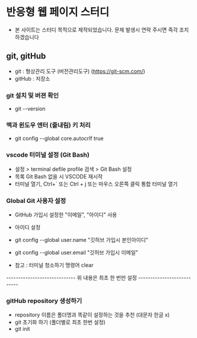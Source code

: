# 반응형 웹 페이지 스터디

- 본 사이트는 스터디 목적으로 제작되었습니다. 문제 발생시 연락 주시면 즉각 조치하겠습니다

## git, gitHub

- git : 형상관리 도구 (버전관리도구) (https://git-scm.com/)
- gitHub : 저장소

### git 설치 및 버젼 확인

- git --version

### 맥과 윈도우 엔터 (줄내림) 키 처리

- git config --global core.autocrlf true

### vscode 터미널 설정 (Git Bash)

- 설정 > terminal defile profile 검색 > Git Bash 설정
- 목록 Git Bash 없을 시 VSCODE 재시작
- 터미널 열기, Ctrl+` 또는 Ctrl + j 또는 마우스 오른쪽 클릭 통합 터미널 열기

### Global Git 사용자 설정

- GitHub 가입시 설정한 "이메일", "아이디" 사용
- 아이디 설정
- git config --global user.name "깃허브 가입시 본인아이디"
- git config --global user.email "깃허브 가입시 이메일"

- 참고 : 터미널 청소하기 명령어 clear

----------------------------- 위 내용은 최초 한 번만 설정 ---------------------------

### gitHub repository 생성하기

- repository 이름은 폴더명과 똑같이 설정하는 것을 추천 (대문자 한글 x)
- git 초기화 하기 (폴더별로 최초 한번 설정)
- git init
